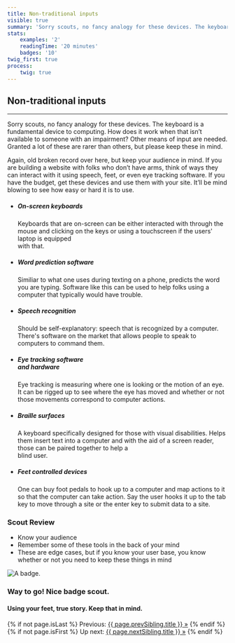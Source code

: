 ```yaml
---
title: Non-traditional inputs
visible: true
summary: 'Sorry scouts, no fancy analogy for these devices. The keyboard is a fundamental device to computing. How does it work when that isn’t available to someone with an impairment? Other means of input are needed. Granted a lot of these are rarer than others, but please keep these in mind.'
stats:
    examples: '2'
    readingTime: '20 minutes'
    badges: '10'
twig_first: true
process:
    twig: true
---
```

<section>
<div class="container--content" markdown="1">

# Non-traditional inputs

---

Sorry scouts, no fancy analogy for these devices. The keyboard is a fundamental device to computing. How does it work when that isn’t available to someone with an impairment? Other means of input are needed. Granted a lot of these are rarer than others, but please keep these in mind.

Again, old broken record over here, but keep your audience in mind. If you are building a website with folks who don’t have arms, think of ways they can interact with it using speech, feet, or even eye tracking software. If you have the budget, get these devices and use them with your site. It’ll be mind blowing to see how easy or hard it is to use.

</div>

<div class="container">
    <ul class="link--list flex-grid--gutters flex-wrap mt--90 mb--60">
        <li class="col--width__four link--list-item">
            <div class="link--list-item__content rounded-top">
                <h5>On-screen keyboards</h5>
                <p>Keyboards that are on-screen can be either interacted with through the mouse and clicking on the keys or using a touchscreen if the users' laptop is equipped <br />with that.</p>
            </div>
        </li>
        <li class="col--width__four link--list-item">
            <div class="link--list-item__content rounded-top">
                <h5>Word prediction software</h5>
                <p>Similiar to what one uses during texting on a phone, predicts the word you are typing. Software like this can be used to help folks using a computer that typically would have trouble.</p>
            </div>
        </li>
        <li class="col--width__four link--list-item">
            <div class="link--list-item__content rounded-top">
                <h5>Speech recognition</h5>
                <p>Should be self-explanatory: speech that is recognized by a computer. There's software on the market that allows people to speak to computers to command them.</p>
            </div>
        </li>
        <li class="col--width__four link--list-item">
            <div class="link--list-item__content rounded-top">
                <h5>Eye tracking software <br />and hardware</h5>
                <p>Eye tracking is measuring where one is looking or the motion of an eye. It can be rigged up to see where the eye has moved and whether or not those movements correspond to computer actions.   </p>
            </div>
        </li>
        <li class="col--width__four link--list-item">
            <div class="link--list-item__content rounded-top">
                <h5>Braille surfaces</h5>
                <p>A keyboard specifically designed for those with visual disabilities. Helps them insert text into a computer and with the aid of a screen reader, those can be paired together to help a <br />blind user.</p>
            </div>
        </li>
        <li class="col--width__four link--list-item">
            <div class="link--list-item__content rounded-top">
                <h5>Feet controlled devices</h5>
                <p>One can buy foot pedals to hook up to a computer and map actions to it so that the computer can take action. Say the user hooks it up to the tab key to move through a site or the enter key to submit data to a site.</p>
            </div>
        </li>
    </ul>
</div>
</section>

<section>
<div class="container--content" markdown="1">

### Scout Review

* Know your audience
* Remember some of these tools in the back of your mind
* These are edge cases, but if you know your user base, you know whether or not you need to keep these things in mind

</div>
</section>

<section class="section--badge-cta section--badge-cta__blue mt--90">
    <div class="container">
        <div class="flex-grid--gutters">
            <div class="col--width__four">
                <div class="badge--box">
                    <img class="img--badge badge--dispatch" alt="A badge." src="/badge/non-traditional-inputs/inputs.png" data-section="interaction" data-badge="nonTraditionalInputs">
                </div>
            </div>
            <div class="col--width__eight">
                <h3>Way to go! Nice badge scout.</h3>
                <h4>Using your feet, true story. Keep that in mind.</h4>
                {% if not page.isLast %}
                    <span>Previous: </span><a href="{{ page.prevSibling.url }}">{{ page.prevSibling.title }} &raquo;</a>
                {% endif %}
                {% if not page.isFirst %}
                    <span>Up next: </span><a href="{{ page.nextSibling.url }}">{{ page.nextSibling.title }} &raquo;</a>
                {% endif %}
            </div>
        </div>
    </div>
</section>

